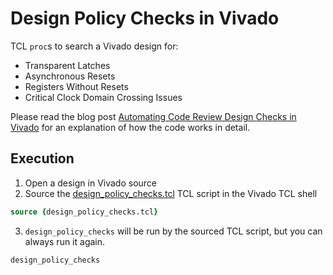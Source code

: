 # Design Policy Checks in Vivado

TCL `proc`s to search a Vivado design for:
* Transparent Latches
* Asynchronous Resets
* Registers Without Resets
* Critical Clock Domain Crossing Issues

Please read the blog post [Automating Code Review Design Checks in Vivado](http://blog.abbey1.org.uk/index.php/technology/automating-code-review-design-checks-in-vivado) for an explanation of how the code works in detail.

## Execution

1. Open a design in Vivado source
2. Source the [design_policy_checks.tcl](design_policy_checks.tcl) TCL script in the Vivado TCL shell

```tcl
source {design_policy_checks.tcl}
```

3. `design_policy_checks` will be run by the sourced TCL script, but you can always run it again.

```tcl
design_policy_checks
```
